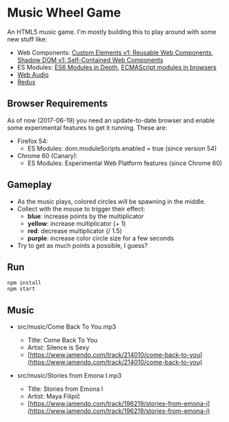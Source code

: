 # Music Wheel Game

An HTML5 music game. I'm mostly building this to play around with some new stuff like:

*   Web Components: [Custom Elements v1: Reusable Web Components](https://developers.google.com/web/fundamentals/getting-started/primers/customelements), [Shadow DOM v1: Self-Contained Web Components](https://developers.google.com/web/fundamentals/getting-started/primers/shadowdom)
*   ES Modules: [ES6 Modules in Depth](https://ponyfoo.com/articles/es6-modules-in-depth), [ECMAScript modules in browsers](https://jakearchibald.com/2017/es-modules-in-browsers/)
*   [Web Audio](https://developer.mozilla.org/en-US/docs/Web/API/Web_Audio_API)
*   [Redux](http://redux.js.org/)

## Browser Requirements

As of now (2017-06-19) you need an update-to-date browser and enable some experimental features to get it running. These are:

*   Firefox 54:
    *   ES Modules: dom.moduleScripts.enabled = true (since version 54)
*   Chrome 60 (Canary):
    *   ES Modules: Experimental Web Platform features (since Chrome 60)

## Gameplay

*   As the music plays, colored circles will be spawning in the middle.
*   Collect with the mouse to trigger their effect:
    * **blue**: increase points by the multiplicator
    * **yellow**: increase multiplicator (+ 1)
    * **red**: decrease multiplicator (/ 1.5)
    * **purple**: increase color circle size for a few seconds
*   Try to get as much points a possible, I guess?

## Run

```
npm install
npm start
```

## Music

*   src/music/Come Back To You.mp3

    *   Title: Come Back To You
    *   Artist: Silence is Sexy
    *   [https://www.jamendo.com/track/214010/come-back-to-you](https://www.jamendo.com/track/214010/come-back-to-you)

*   src/music/Stories from Emona I.mp3

    *   Title: Stories from Emona I
    *   Artist: Maya Filipič
    *   [https://www.jamendo.com/track/196219/stories-from-emona-i](https://www.jamendo.com/track/196219/stories-from-emona-i)
